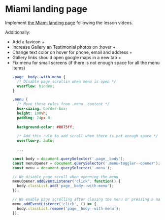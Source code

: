 # Miami landing page
Implement [the Miami landing page](https://www.figma.com/file/nHz8bflIwJaWP3P99vKTH5/miami_home_new?node-id=16033%3A3)
following the lesson videos.

Additionally:
- Add a favicon +
- Increase Gallery an Testimonial photos on :hover +
- Change text color on hover for phone, email and address + 
- Gallery links should open google maps in a new tab +
- Fix menu for small screens (if there is not enough space for all the menu items)
    ```css
    .page__body--with-menu {
      /* Disable page scrollin when menu is open */
      overflow: hidden;
    }

    .menu {
      /* Move these rules from .menu__content */
      box-sizing: border-box;
      height: 100vh;
      padding: 24px 0;
      
      background-color: #0075ff;
      
      /* Add this rule to add scroll when there is not enough space */
      overflow-y: auto;
      
      ...
    ```
    ```js
    const body = document.querySelector('.page__body');
    const menuOpener = document.querySelector('.menu-toggler--opener');
    const menu = document.querySelector('.menu');

    // We disable page scroll when openning the menu
    menuOpener.addEventListener('click', function() {
      body.classList.add('page__body--with-menu');
    });

    // We enable page scrolling after closing the menu or pressing a nav link
    menu.addEventListener('click', () => {
      body.classList.remove('page__body--with-menu');
    });
    ```
   
